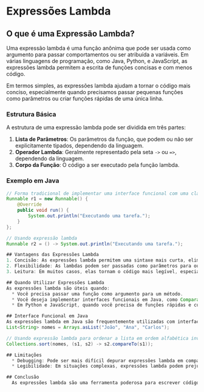 # Expressões Lambda

## O que é uma Expressão Lambda?

Uma expressão lambda é uma função anônima que pode ser usada como argumento para passar comportamentos ou ser atribuída a variáveis. Em várias linguagens de programação, como Java, Python, e JavaScript, as expressões lambda permitem a escrita de funções concisas e com menos código.

Em termos simples, as expressões lambda ajudam a tornar o código mais conciso, especialmente quando precisamos passar pequenas funções como parâmetros ou criar funções rápidas de uma única linha.

### Estrutura Básica

A estrutura de uma expressão lambda pode ser dividida em três partes:

1. **Lista de Parâmetros**: Os parâmetros da função, que podem ou não ser explicitamente tipados, dependendo da linguagem.
2. **Operador Lambda**: Geralmente representado pela seta `->` ou `=>`, dependendo da linguagem.
3. **Corpo da Função**: O código a ser executado pela função lambda.

### Exemplo em Java

```java
// Forma tradicional de implementar uma interface funcional com uma classe anônima
Runnable r1 = new Runnable() {
    @Override
    public void run() {
        System.out.println("Executando uma tarefa.");
    }
};

// Usando expressão lambda
Runnable r2 = () -> System.out.println("Executando uma tarefa.");

## Vantagens das Expressões Lambda
1. Concisão: As expressões lambda permitem uma sintaxe mais curta, eliminando a necessidade de escrever funções anônimas completas.
2. Flexibilidade: As lambdas podem ser passadas como parâmetros para outras funções ou métodos.
3. Leitura: Em muitos casos, elas tornam o código mais legível, especialmente ao lidar com funções de alta ordem, como mapeamento, filtragem e redução.

## Quando Utilizar Expressões Lambda
As expressões lambda são úteis quando:
  * Você precisa passar uma função como argumento para um método.
  * Você deseja implementar interfaces funcionais em Java, como Comparator ou Runnable, sem ter que escrever uma classe completa.
  * Em Python e JavaScript, quando você precisa de funções rápidas e curtas, sem a necessidade de definição completa de uma função tradicional.

## Interface Funcional em Java
As expressões lambda em Java são frequentemente utilizadas com interfaces funcionais, que são interfaces com apenas um método abstrato. Um exemplo comum é a interface Comparator:
List<String> nomes = Arrays.asList("João", "Ana", "Carlos");

// Usando expressão lambda para ordenar a lista em ordem alfabética inversa
Collections.sort(nomes, (s1, s2) -> s2.compareTo(s1));

## Limitações
  * Debugging: Pode ser mais difícil depurar expressões lambda em comparação com métodos tradicionais, pois elas são anônimas e não têm um nome.
  * Legibilidade: Em situações complexas, expressões lambda podem prejudicar a legibilidade, especialmente se usadas excessivamente ou para tarefas que exigem mais de uma linha de código.

## Conclusão
  As expressões lambda são uma ferramenta poderosa para escrever código conciso e funcional em várias linguagens de programação. Elas melhoram a flexibilidade e reduzem a necessidade de classes anônimas, tornando o código mais curto e legível. Contudo, é importante utilizá-las com cuidado para evitar problemas de legibilidade e complexidade desnecessária.
